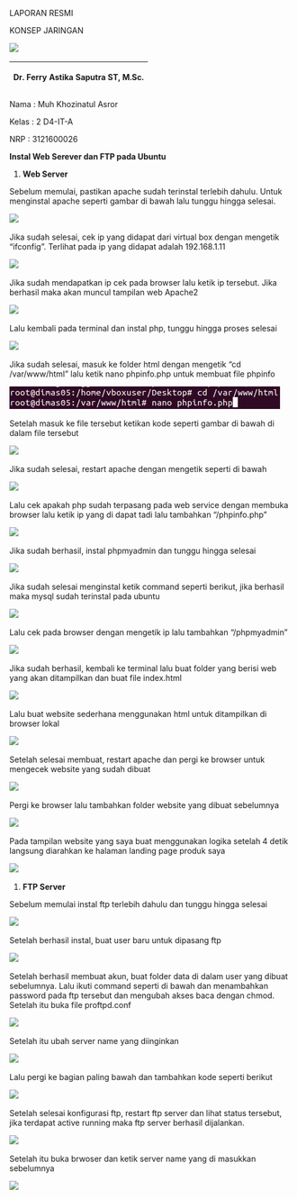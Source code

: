 ﻿LAPORAN RESMI

KONSEP JARINGAN


![](Aspose.Words.be706e20-718e-42c2-8828-571406c10eca.001.png)



|<p></p><p>Dr. Ferry Astika Saputra ST, M.Sc.</p>|
| :- |




Nama	: Muh Khozinatul Asror

Kelas	: 2 D4-IT-A

NRP	    : 3121600026

**Instal Web Serever dan FTP pada Ubuntu**

1. **Web Server**

Sebelum memulai, pastikan apache sudah terinstal terlebih dahulu. Untuk menginstal apache seperti gambar di bawah lalu tunggu hingga selesai.

![](Aspose.Words.be706e20-718e-42c2-8828-571406c10eca.002.png)

Jika sudah selesai, cek ip yang didapat dari virtual box dengan mengetik “ifconfig”. Terlihat pada ip yang didapat  adalah 192.168.1.11

![](Aspose.Words.be706e20-718e-42c2-8828-571406c10eca.003.png)

Jika sudah mendapatkan ip cek pada browser lalu ketik ip tersebut. Jika berhasil maka akan muncul tampilan web Apache2

![](Aspose.Words.be706e20-718e-42c2-8828-571406c10eca.004.png)

Lalu kembali pada terminal dan instal php, tunggu hingga proses selesai

![](Aspose.Words.be706e20-718e-42c2-8828-571406c10eca.005.png)

Jika sudah selesai, masuk ke folder html dengan mengetik “cd /var/www/html” lalu ketik nano phpinfo.php untuk membuat file phpinfo

![](Aspose.Words.be706e20-718e-42c2-8828-571406c10eca.006.png)

Setelah masuk ke file tersebut ketikan kode seperti gambar di bawah di dalam file tersebut

![](Aspose.Words.be706e20-718e-42c2-8828-571406c10eca.007.png)

Jika sudah selesai, restart apache dengan mengetik seperti di bawah

![](Aspose.Words.be706e20-718e-42c2-8828-571406c10eca.008.png)

Lalu cek apakah php sudah terpasang pada web service dengan membuka browser lalu ketik ip yang di dapat tadi lalu tambahkan “/phpinfo.php”

![](Aspose.Words.be706e20-718e-42c2-8828-571406c10eca.009.png)

Jika sudah berhasil, instal phpmyadmin dan tunggu hingga selesai

![](Aspose.Words.be706e20-718e-42c2-8828-571406c10eca.010.png)

Jika sudah selesai menginstal ketik command seperti berikut, jika berhasil maka mysql sudah terinstal pada ubuntu

![](Aspose.Words.be706e20-718e-42c2-8828-571406c10eca.011.png)

Lalu cek pada browser dengan mengetik ip lalu tambahkan “/phpmyadmin”

![](Aspose.Words.be706e20-718e-42c2-8828-571406c10eca.012.png)

Jika sudah berhasil, kembali ke terminal lalu buat folder yang berisi web yang akan ditampilkan dan buat file index.html

![](Aspose.Words.be706e20-718e-42c2-8828-571406c10eca.013.png)

Lalu buat website sederhana menggunakan html untuk ditampilkan di browser lokal

![](Aspose.Words.be706e20-718e-42c2-8828-571406c10eca.014.png)

Setelah selesai membuat, restart apache dan pergi ke browser untuk mengecek website yang sudah dibuat

![](Aspose.Words.be706e20-718e-42c2-8828-571406c10eca.015.png)

Pergi ke browser lalu tambahkan folder website yang dibuat sebelumnya

![](Aspose.Words.be706e20-718e-42c2-8828-571406c10eca.016.png)

Pada tampilan website yang saya buat menggunakan logika setelah 4 detik langsung diarahkan ke halaman landing page produk saya

![](Aspose.Words.be706e20-718e-42c2-8828-571406c10eca.017.png)



1. **FTP Server**

Sebelum memulai instal ftp terlebih dahulu dan tunggu hingga selesai

![](Aspose.Words.be706e20-718e-42c2-8828-571406c10eca.018.png)

Setelah berhasil instal, buat user baru untuk dipasang ftp

![](Aspose.Words.be706e20-718e-42c2-8828-571406c10eca.019.png)

Setelah berhasil membuat akun, buat folder data di dalam user yang dibuat sebelumnya. Lalu ikuti command seperti di bawah dan menambahkan password pada ftp tersebut dan mengubah akses baca dengan chmod. Setelah itu buka file proftpd.conf

![](Aspose.Words.be706e20-718e-42c2-8828-571406c10eca.020.png)

Setelah itu ubah server name yang diinginkan

![](Aspose.Words.be706e20-718e-42c2-8828-571406c10eca.021.png)

Lalu pergi ke bagian paling bawah dan tambahkan kode seperti berikut

![](Aspose.Words.be706e20-718e-42c2-8828-571406c10eca.022.png)

Setelah selesai konfigurasi ftp, restart ftp server dan lihat status tersebut, jika terdapat active running maka ftp server berhasil dijalankan.

![](Aspose.Words.be706e20-718e-42c2-8828-571406c10eca.023.png)

Setelah itu buka brwoser dan ketik server name yang di masukkan sebelumnya

![](Aspose.Words.be706e20-718e-42c2-8828-571406c10eca.024.png)









